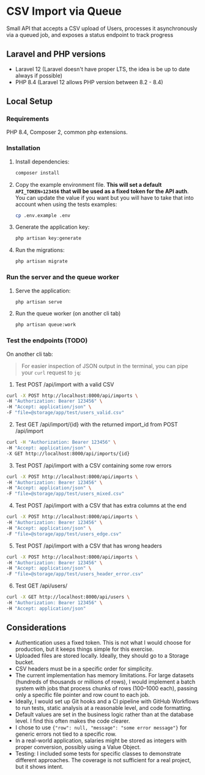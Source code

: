 # CSV Import via Queue

Small API that accepts a CSV upload of Users, processes it asynchronously via a queued job, and exposes a status endpoint to track progress 

## Laravel and PHP versions

* Laravel 12 (Laravel doesn't have proper LTS, the idea is be up to date always if possible)
* PHP 8.4 (Laravel 12 allows PHP version between 8.2 - 8.4)

## Local Setup

### Requirements
PHP 8.4, Composer 2, common php extensions.

### Installation


1. Install dependencies:
   ```bash
   composer install
   ```

2. Copy the example environment file. **This will set a default `API_TOKEN=123456` that will be used as a fixed token for the API auth**. You can update the value if you want but you will have to take that into account when using the tests examples:
   ```bash
   cp .env.example .env
   ```

3. Generate the application key:
   ```bash
   php artisan key:generate
   ```
   
4. Run the migrations:
   ```bash
   php artisan migrate
   ```

### Run the server and the queue worker

1. Serve the application:
   ```bash
   php artisan serve
   ```

2. Run the queue worker (on another cli tab)
   ```bash
   php artisan queue:work
   ```

### Test the endpoints (TODO)

On another cli tab:

> For easier inspection of JSON output in the terminal, you can pipe your `curl` request to `jq`:


1. Test POST /api/import with a valid CSV
```bash
curl -X POST http://localhost:8000/api/imports \
-H "Authorization: Bearer 123456" \
-H "Accept: application/json" \
-F "file=@storage/app/test/users_valid.csv"
```

2. Test GET /api/import/{id} with the returned import_id from POST /api/import
```bash
curl -H "Authorization: Bearer 123456" \
-H "Accept: application/json" \
-X GET http://localhost:8000/api/imports/{id}
```

3. Test POST /api/import with a CSV containing some row errors
```bash
curl -X POST http://localhost:8000/api/imports \
-H "Authorization: Bearer 123456" \
-H "Accept: application/json" \
-F "file=@storage/app/test/users_mixed.csv"
```

4. Test POST /api/import with a CSV that has extra columns at the end
```bash
curl -X POST http://localhost:8000/api/imports \
-H "Authorization: Bearer 123456" \
-H "Accept: application/json" \
-F "file=@storage/app/test/users_edge.csv"
```

5. Test POST /api/import with a CSV that has wrong headers
```bash
curl -X POST http://localhost:8000/api/imports \
-H "Authorization: Bearer 123456" \
-H "Accept: application/json" \
-F "file=@storage/app/test/users_header_error.csv"
```

6. Test GET /api/users/
```bash
curl -X GET http://localhost:8000/api/users \
-H "Authorization: Bearer 123456" \
-H "Accept: application/json"
```

## Considerations

* Authentication uses a fixed token. This is not what I would choose for production, but it keeps things simple for this exercise.
* Uploaded files are stored locally. Ideally, they should go to a Storage bucket.
* CSV headers must be in a specific order for simplicity.
* The current implementation has memory limitations. For large datasets (hundreds of thousands or millions of rows), I would implement a batch system with jobs that process chunks of rows (100–1000 each), passing only a specific file pointer and row count to each job.
* Ideally, I would set up Git hooks and a CI pipeline with GitHub Workflows to run tests, static analysis at a reasonable level, and code formatting.
* Default values are set in the business logic rather than at the database level. I find this often makes the code clearer.
* I chose to use `{"row": null, "message": "some error message"}` for generic errors not tied to a specific row.
* In a real-world application, salaries might be stored as integers with proper conversion, possibly using a Value Object.
* Testing: I included some tests for specific classes to demonstrate different approaches. The coverage is not sufficient for a real project, but it shows intent.
